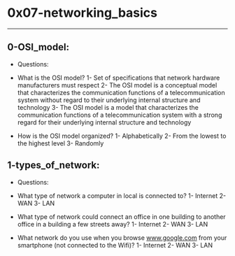 # 0x07-networking_basics
-----------------------------------------------
## 0-OSI_model:
* Questions:

- What is the OSI model?
1- Set of specifications that network hardware manufacturers must respect
2- The OSI model is a conceptual model that characterizes the communication functions of a telecommunication system without regard to their underlying internal structure and technology
3- The OSI model is a model that characterizes the communication functions of a telecommunication system with a strong regard for their underlying internal structure and technology

- How is the OSI model organized?
1- Alphabetically
2- From the lowest to the highest level
3- Randomly

## 1-types_of_network:
* Questions:

- What type of network a computer in local is connected to?
1- Internet
2- WAN
3- LAN

- What type of network could connect an office in one building to another office in a building a few streets away?
1- Internet
2- WAN
3- LAN

- What network do you use when you browse www.google.com from your smartphone (not connected to the Wifi)?
1- Internet
2- WAN
3- LAN
